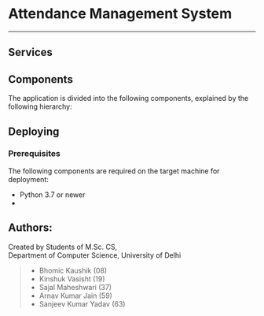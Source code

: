 # Attendance Management System
---

## Services

## Components

The application is divided into the following components, explained by the following hierarchy:



## Deploying

### Prerequisites

The following components are required on the target machine for deployment:
- Python 3.7 or newer
- 

## Authors:

Created by Students of M.Sc. CS,  
Department of Computer Science, University of Delhi

> - Bhomic Kaushik (08)   
> - Kinshuk Vasisht (19)  
> - Sajal Maheshwari (37)  
> - Arnav Kumar Jain (59)  
> - Sanjeev Kumar Yadav (63)  